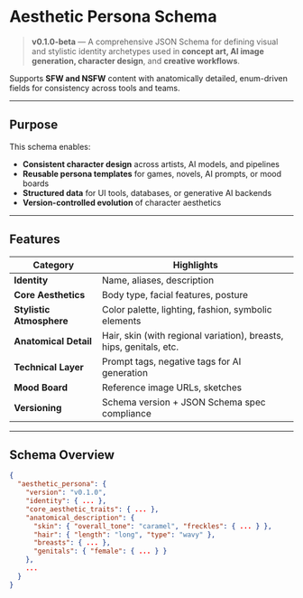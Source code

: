 # Aesthetic Persona Schema

> **v0.1.0-beta** — A comprehensive JSON Schema for defining visual and stylistic identity archetypes used in **concept art, AI image generation, character design**, and **creative workflows**.

Supports **SFW and NSFW** content with anatomically detailed, enum-driven fields for consistency across tools and teams.

---

## Purpose

This schema enables:
- **Consistent character design** across artists, AI models, and pipelines
- **Reusable persona templates** for games, novels, AI prompts, or mood boards
- **Structured data** for UI tools, databases, or generative AI backends
- **Version-controlled evolution** of character aesthetics

---

## Features

| Category | Highlights |
|--------|------------|
| **Identity** | Name, aliases, description |
| **Core Aesthetics** | Body type, facial features, posture |
| **Stylistic Atmosphere** | Color palette, lighting, fashion, symbolic elements |
| **Anatomical Detail** | Hair, skin (with regional variation), breasts, hips, genitals, etc. |
| **Technical Layer** | Prompt tags, negative tags for AI generation |
| **Mood Board** | Reference image URLs, sketches |
| **Versioning** | Schema version + JSON Schema spec compliance |

---

## Schema Overview

```json
{
  "aesthetic_persona": {
    "version": "v0.1.0",
    "identity": { ... },
    "core_aesthetic_traits": { ... },
    "anatomical_description": {
      "skin": { "overall_tone": "caramel", "freckles": { ... } },
      "hair": { "length": "long", "type": "wavy" },
      "breasts": { ... },
      "genitals": { "female": { ... } }
    },
    ...
  }
}
